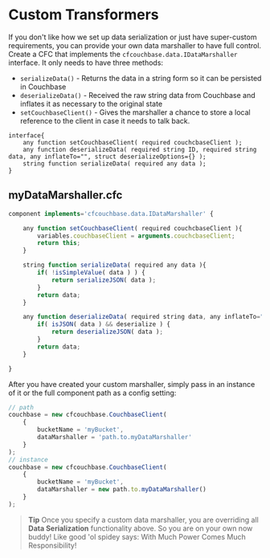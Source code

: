 # Custom Transformers

If you don't like how we set up data serialization or just have super-custom requirements, you can provide your own data marshaller to have full control. Create a CFC that implements the `cfcouchbase.data.IDataMarshaller` interface. It only needs to have three methods:

* `serializeData()` - Returns the data in a string form so it can be persisted in Couchbase
* `deserializeData()` - Received the raw string data from Couchbase and inflates it as necessary to the original state
* `setCouchbaseClient()` - Gives the marshaller a chance to store a local reference to the client in case it needs to talk back.

```text
interface{
    any function setCouchbaseClient( required couchcbaseClient );
    any function deserializeData( required string ID, required string data, any inflateTo="", struct deserializeOptions={} );
    string function serializeData( required any data );
}
```

## myDataMarshaller.cfc

```javascript
component implements='cfcouchbase.data.IDataMarshaller' {

    any function setCouchbaseClient( required couchcbaseClient ){
        variables.couchbaseClient = arguments.couchcbaseClient;
        return this;
    }

    string function serializeData( required any data ){
        if( !isSimpleValue( data ) ) {
            return serializeJSON( data );
        }
        return data;
    }

    any function deserializeData( required string data, any inflateTo="", struct deserializeOptions={} ){
        if( isJSON( data ) && deserialize ) {
            return deserializeJSON( data );
        }
        return data;
    }

}
```

After you have created your custom marshaller, simply pass in an instance of it or the full component path as a config setting:

```javascript
// path
couchbase = new cfcouchbase.CouchbaseClient(
    {
        bucketName = 'myBucket',
        dataMarshaller = 'path.to.myDataMarshaller'
    } 
);
// instance
couchbase = new cfcouchbase.CouchbaseClient(
    {
        bucketName = 'myBucket',
        dataMarshaller = new path.to.myDataMarshaller()
    } 
);
```

> **Tip** Once you specify a custom data marshaller, you are overriding all **Data Serialization** functionality above. So you are on your own now buddy! Like good 'ol spidey says: With Much Power Comes Much Responsibility!


